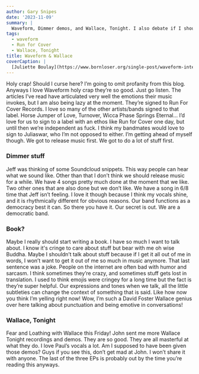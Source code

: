 ```yaml
---
author: Gary Snipes
date: '2023-11-09'
summary: |
  Waveform, Dimmer demos, and Wallace, Tonight. I also debate if I should write a book.
tags: 
  - waveform
  - Run for Cover 
  - Wallace, Tonight
title: Waveform & Wallace
coverCaption: |
  [Juliette Boulay](https://www.bornloser.org/single-post/waveform-interview) via bornloser.org
---
```


Holy crap! Should I curse here? I’m going to omit profanity from this blog. Anyways I love Waveform holy crap they’re so good. Just go listen. The articles I’ve read have articulated very well the emotions their music invokes, but I am also being lazy at the moment. They’re signed to Run For Cover Records. I love so many of the other artists/bands signed to that label. Horse Jumper of Love, Turnover, Wicca Phase Springs Eternal… I’d love for us to sign to a label with an ethos like Run for Cover one day, but until then we’re independent as fuck. I think my bandmates would love to sign to Juliaswar, who I’m not opposed to either. I’m getting ahead of myself though. We got to release music first. We got to do a lot of stuff first.

### Dimmer stuff
Jeff was thinking of some Soundcloud snippets. This way people can hear what we sound like. Other than that I don’t think we should release music for a while. We have 4 songs pretty much done at the moment that we like. Two other ones that are also done but we don’t like. We have a song in 6/8 time that Jeff isn’t feeling. I love it though because I think my vocals shine, and it is rhythmically different for obvious reasons. Our band functions as a democracy best it can. So there you have it. Our secret is out. We are a democratic band. 

### Book?
Maybe I really should start writing a book. I have so much I want to talk about. I know it's cringe to care about stuff but bear with me oh wise Buddha. Maybe I shouldn’t talk about stuff because if I get it all out of me in words, I won’t want to get it out of me so much in music anymore. That last sentence was a joke. People on the internet are often bad with humor and sarcasm. I think sometimes they’re crazy, and sometimes stuff gets lost in translation. I used to think emojis were cringey for a long time but the fact is they’re super helpful. Our expressions and tones when we talk, all the little subtleties can change the context of something that is said. Like how now you think I’m yelling right now! Wow, I’m such a David Foster Wallace genius over here talking about punctuation and being emotive in conversations! 

### Wallace, Tonight
Fear and Loathing with Wallace this Friday! John sent me more Wallace Tonight recordings and demos. They are so good. They are all masterful at what they do. I love Paul’s vocals a lot. Am I supposed to have been given those demos? Guys if you see this, don’t get mad at John. I won’t share it with anyone. The last of the three EPs is probably out by the time you’re reading this anyways. 